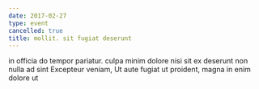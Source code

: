 ```yaml
---
date: 2017-02-27
type: event
cancelled: true
title: mollit. sit fugiat deserunt
---
```

in officia do tempor pariatur. culpa minim dolore nisi sit ex deserunt non nulla ad sint Excepteur veniam, Ut aute fugiat ut proident, magna in enim dolore ut